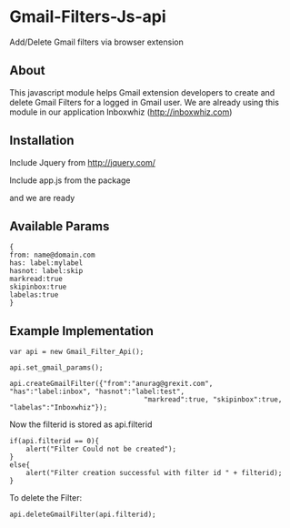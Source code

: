 Gmail-Filters-Js-api
====================

Add/Delete Gmail filters via browser extension

About
-----
This javascript module helps Gmail extension developers to create and delete Gmail Filters for a logged in Gmail user. 
We are already using this module in our application Inboxwhiz (http://inboxwhiz.com)

Installation
------------

Include Jquery from http://jquery.com/ 

Include app.js from the package 

and we are ready 

Available Params
----------------
    
    {
    from: name@domain.com
    has: label:mylabel
    hasnot: label:skip
    markread:true
    skipinbox:true
    labelas:true
    }


Example Implementation
-------

    var api = new Gmail_Filter_Api();

    api.set_gmail_params();

    api.createGmailFilter({"from":"anurag@grexit.com", "has":"label:inbox", "hasnot":"label:test", 
                                     "markread":true, "skipinbox":true, "labelas":"Inboxwhiz"});

Now the filterid is stored as api.filterid

    if(api.filterid == 0){
        alert("Filter Could not be created");
    }
    else{
        alert("Filter creation successful with filter id " + filterid);
    }

To delete the Filter:

    api.deleteGmailFilter(api.filterid);
